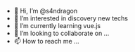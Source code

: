 - 👋 Hi, I’m @s4ndragon
- 👀 I’m interested in discovery new techs
- 🌱 I’m currently learning vue.js
- 💞️ I’m looking to collaborate on ...
- 📫 How to reach me ...

<!---
s4ndragon/s4ndragon is a ✨ special ✨ repository because its `README.md` (this file) appears on your GitHub profile.
You can click the Preview link to take a look at your changes.
--->
